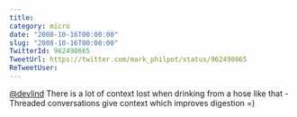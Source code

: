 ```yaml
---
title: 
category: micro
date: "2008-10-16T00:00:00"
slug: "2008-10-16T00:00:00"
TwitterId: 962498665
TweetUrl: https://twitter.com/mark_philpot/status/962498665
ReTweetUser: 
---
```


[@devlind](https://twitter.com/devlind) There is a lot of context lost when drinking from a hose like that -Threaded conversations give context which improves digestion =)